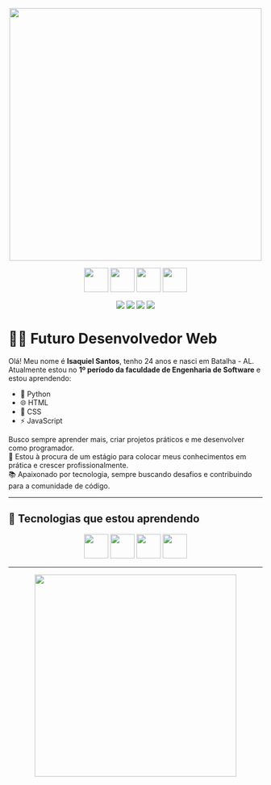 

<p align="center">
  <img src="https://media.giphy.com/media/qgQUggAC3Pfv687qPC/giphy.gif" width="500"/>
</p>



  <p align="center">
  <img height="48" src="https://cdn.jsdelivr.net/gh/devicons/devicon/icons/javascript/javascript-original.svg" />
  <img height="48" src="https://cdn.jsdelivr.net/gh/devicons/devicon/icons/html5/html5-original.svg" />
  <img height="48" src="https://cdn.jsdelivr.net/gh/devicons/devicon/icons/css3/css3-original.svg" />
  <img height="48" src="https://cdn.jsdelivr.net/gh/devicons/devicon/icons/python/python-original.svg" />
</p>


<p align="center">
  <img src="https://img.shields.io/badge/JavaScript-F7DF1E?logo=javascript&logoColor=000&style=for-the-badge" />
  <img src="https://img.shields.io/badge/HTML5-E34F26?logo=html5&logoColor=fff&style=for-the-badge" />
  <img src="https://img.shields.io/badge/CSS3-1572B6?logo=css3&logoColor=fff&style=for-the-badge" />
  <img src="https://img.shields.io/badge/Python-3776AB?logo=python&logoColor=fff&style=for-the-badge" />
</p>


# 👨‍💻 Futuro Desenvolvedor Web  

Olá! Meu nome é **Isaquiel Santos**, tenho 24 anos e nasci em Batalha - AL.  
Atualmente estou no **1º período da faculdade de Engenharia de Software** e estou aprendendo:  

- 🐍 Python  
- 🌐 HTML  
- 🎨 CSS  
- ⚡ JavaScript  

Busco sempre aprender mais, criar projetos práticos e me desenvolver como programador.  
🎯 Estou à procura de um estágio para colocar meus conhecimentos em prática e crescer profissionalmente.  
📚 Apaixonado por tecnologia, sempre buscando desafios e contribuindo para a comunidade de código.  

---

## 🚀 Tecnologias que estou aprendendo  

<p align="center">
  <img height="48" src="https://cdn.jsdelivr.net/gh/devicons/devicon/icons/javascript/javascript-original.svg" />
  <img height="48" src="https://cdn.jsdelivr.net/gh/devicons/devicon/icons/html5/html5-original.svg" />
  <img height="48" src="https://cdn.jsdelivr.net/gh/devicons/devicon/icons/css3/css3-original.svg" />
  <img height="48" src="https://cdn.jsdelivr.net/gh/devicons/devicon/icons/python/python-original.svg" />
</p>

---









<p align="center">
  <img src="https://media.giphy.com/media/ZVik7pBtu9dNS/giphy.gif" width="400">
</p>





